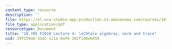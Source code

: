 ```yaml
---
content_type: resource
description: ''
file: https://ol-ocw-studio-app-production.s3.amazonaws.com/courses/18-785-number-theory-i-fall-2019/29f259a631dc111a8af6262f1d0e6459_MIT18_785F19_lec4.pdf
file_type: application/pdf
resourcetype: Document
title: "18.785 F2019 Lecture 4: \xC9tale algebras, norm and trace"
uid: 29f259a6-31dc-111a-8af6-262f1d0e6459
---
```

